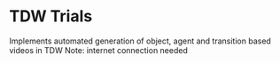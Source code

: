 # TDW Trials
Implements automated generation of object, agent and transition based videos in TDW
Note: internet connection needed
